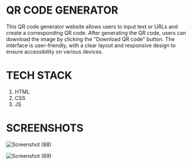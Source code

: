 # QR CODE GENERATOR
This QR code generator website allows users to input text or URLs and create a corresponding QR code. After generating the QR code, users can download the image by clicking the "Download QR code" button. The interface is user-friendly, with a clear layout and responsive design to ensure accessibility on various devices.
# TECH STACK
1. HTML
2. CSS
3. JS
# SCREENSHOTS
![Screenshot (88)](https://github.com/habi-navitha/QR-Code-Generator/assets/141555190/7c6b9e5a-4732-4fe7-ba9d-ff044cf6ca8c)




![Screenshot (89)](https://github.com/habi-navitha/QR-Code-Generator/assets/141555190/52d527c7-3070-41ad-9d76-2a74509feb82)
